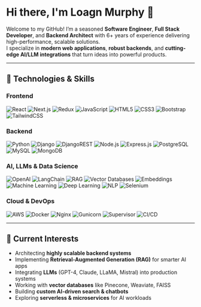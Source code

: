 # Hi there, I'm Loagn Murphy 👋

Welcome to my GitHub! I’m a seasoned **Software Engineer**, **Full Stack Developer**, and **Backend Architect** with 6+ years of experience delivering high-performance, scalable solutions.  
I specialize in **modern web applications**, **robust backends**, and **cutting-edge AI/LLM integrations** that turn ideas into powerful products.

---

## 🔧 Technologies & Skills

### **Frontend**
![React](https://img.shields.io/badge/React-61DAFB?logo=react&logoColor=black)
![Next.js](https://img.shields.io/badge/Next.js-000000?logo=next.js&logoColor=white)
![Redux](https://img.shields.io/badge/Redux-764ABC?logo=redux&logoColor=white)
![JavaScript](https://img.shields.io/badge/JavaScript-ES6+-F7DF1E?logo=javascript&logoColor=black)
![HTML5](https://img.shields.io/badge/HTML5-E34F26?logo=html5&logoColor=white)
![CSS3](https://img.shields.io/badge/CSS3-1572B6?logo=css3&logoColor=white)
![Bootstrap](https://img.shields.io/badge/Bootstrap-563D7C?logo=bootstrap&logoColor=white)
![TailwindCSS](https://img.shields.io/badge/TailwindCSS-38B2AC?logo=tailwind-css&logoColor=white)

### **Backend**
![Python](https://img.shields.io/badge/Python-3776AB?logo=python&logoColor=white)
![Django](https://img.shields.io/badge/Django-092E20?logo=django&logoColor=white)
![DjangoREST](https://img.shields.io/badge/Django%20REST-FF1709?logo=django&logoColor=white)
![Node.js](https://img.shields.io/badge/Node.js-339933?logo=node.js&logoColor=white)
![Express.js](https://img.shields.io/badge/Express.js-000000?logo=express&logoColor=white)
![PostgreSQL](https://img.shields.io/badge/PostgreSQL-336791?logo=postgresql&logoColor=white)
![MySQL](https://img.shields.io/badge/MySQL-4479A1?logo=mysql&logoColor=white)
![MongoDB](https://img.shields.io/badge/MongoDB-4EA94B?logo=mongodb&logoColor=white)

### **AI, LLMs & Data Science**
![OpenAI](https://img.shields.io/badge/OpenAI-412991?logo=openai&logoColor=white)
![LangChain](https://img.shields.io/badge/LangChain-1B6AC6?logo=python&logoColor=white)
![RAG](https://img.shields.io/badge/Retrieval%20Augmented%20Generation-FF6F00?logo=python&logoColor=white)
![Vector Databases](https://img.shields.io/badge/Vector%20DBs-Pinecone%2FWeaviate%2FFAISS-009688)
![Embeddings](https://img.shields.io/badge/Embeddings-Transformers%2FBERT%2FGPT--4-4B0082?logo=python&logoColor=white)
![Machine Learning](https://img.shields.io/badge/Machine%20Learning-102230?logo=tensorflow&logoColor=orange)
![Deep Learning](https://img.shields.io/badge/Deep%20Learning-FF6F00?logo=pytorch&logoColor=white)
![NLP](https://img.shields.io/badge/NLP-4B0082?logo=python&logoColor=white)
![Selenium](https://img.shields.io/badge/Selenium-43B02A?logo=selenium&logoColor=white)

### **Cloud & DevOps**
![AWS](https://img.shields.io/badge/AWS-232F3E?logo=amazon-aws&logoColor=FF9900)
![Docker](https://img.shields.io/badge/Docker-2496ED?logo=docker&logoColor=white)
![Nginx](https://img.shields.io/badge/Nginx-009639?logo=nginx&logoColor=white)
![Gunicorn](https://img.shields.io/badge/Gunicorn-499848?logo=gunicorn&logoColor=white)
![Supervisor](https://img.shields.io/badge/Supervisor-404D59?logo=linux&logoColor=white)
![CI/CD](https://img.shields.io/badge/CI%2FCD-2088FF?logo=github-actions&logoColor=white)

---

## 🧠 Current Interests
- Architecting **highly scalable backend systems**
- Implementing **Retrieval-Augmented Generation (RAG)** for smarter AI apps
- Integrating **LLMs** (GPT-4, Claude, LLaMA, Mistral) into production systems
- Working with **vector databases** like Pinecone, Weaviate, FAISS
- Building **custom AI-driven search & chatbots**
- Exploring **serverless & microservices** for AI workloads

